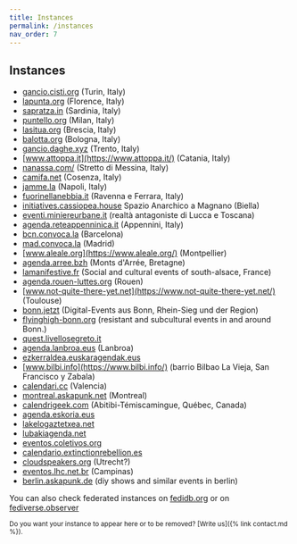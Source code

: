 ```yaml
---
title: Instances
permalink: /instances
nav_order: 7
---
```


## Instances

- [gancio.cisti.org](https://gancio.cisti.org) (Turin, Italy)
- [lapunta.org](https://lapunta.org) (Florence, Italy)
- [sapratza.in](https://sapratza.in/) (Sardinia, Italy)
- [puntello.org](https://puntello.org) (Milan, Italy)
- [lasitua.org](https://lasitua.org) (Brescia, Italy)
- [balotta.org](https://balotta.org) (Bologna, Italy)
- [gancio.daghe.xyz](https://gancio.daghe.xyz/) (Trento, Italy)
- [www.attoppa.it](https://www.attoppa.it/) (Catania, Italy)
- [nanassa.com/](https://nanassa.com/) (Stretto di Messina, Italy)
- [camifa.net](https://camifa.net/) (Cosenza, Italy)
- [jamme.la](https://jamme.la/) (Napoli, Italy)
- [fuorinellanebbia.it](https://www.fuorinellanebbia.it) (Ravenna e Ferrara, Italy)
- [initiatives.cassiopea.house](https://initiatives.cassiopea.house) Spazio Anarchico a Magnano (Biella)
- [eventi.miniereurbane.it](https://eventi.miniereurbane.it/) (realtà antagoniste di Lucca e Toscana)
- [agenda.reteappenninica.it](https://agenda.reteappenninica.it) (Appennini, Italy)
- [bcn.convoca.la](https://bcn.convoca.la/) (Barcelona)
- [mad.convoca.la](https://mad.convoca.la/) (Madrid)
- [www.aleale.org](https://www.aleale.org/) (Montpellier)
- [agenda.arree.bzh](https://agenda.arree.bzh/) (Monts d'Arrée, Bretagne)
- [lamanifestive.fr](https://lamanifestive.fr/) (Social and cultural events of south-alsace, France)
- [agenda.rouen-luttes.org](https://agenda.rouen-luttes.org/) (Rouen)
- [www.not-quite-there-yet.net](https://www.not-quite-there-yet.net/) (Toulouse)
- [bonn.jetzt](https://bonn.jetzt/) (Digital-Events aus Bonn, Rhein-Sieg und der Region)
- [flyinghigh-bonn.org](https://flyinghigh-bonn.org/) (resistant and subcultural events in and around Bonn.)
- [quest.livellosegreto.it](https://quest.livellosegreto.it/)
- [agenda.lanbroa.eus](https://agenda.lanbroa.eus/) (Lanbroa)
- [ezkerraldea.euskaragendak.eus](https://ezkerraldea.euskaragendak.eus/)
- [www.bilbi.info](https://www.bilbi.info/) (barrio Bilbao La Vieja, San Francisco y Zabala)
- [calendari.cc](https://calendari.cc) (Valencia)
- [montreal.askapunk.net](https://montreal.askapunk.net) (Montreal)
- [calendrigeek.com](https://calendrigeek.com) (Abitibi-Témiscamingue, Québec, Canada)
- [agenda.eskoria.eus](https://agenda.eskoria.eus/)
- [lakelogaztetxea.net](https://lakelogaztetxea.net)
- [lubakiagenda.net](https://lubakiagenda.net/)
- [eventos.coletivos.org](https://eventos.coletivos.org/)
- [calendario.extinctionrebellion.es](https://calendario.extinctionrebellion.es/)
- [cloudspeakers.org](https://cloudspeakers.org/) (Utrecht?)
- [eventos.lhc.net.br](https://eventos.lhc.net.br/) (Campinas)
- [berlin.askapunk.de](https://berlin.askapunk.de) (diy shows and similar events in berlin)


You can also check federated instances on [fedidb.org](https://fedidb.org/software/gancio) or on [fediverse.observer](https://gancio.fediverse.observer/list)

<small>Do you want your instance to appear here or to be removed? [Write us]({% link contact.md %}).</small>
